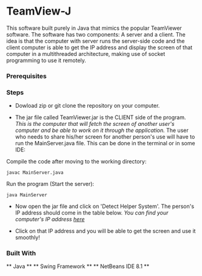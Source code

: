 # TeamView-J

This software built purely in Java that mimics the popular TeamViewer software. The software has two components: A server and a client. The idea is that the computer with server runs the server-side code and the client computer is able to get the IP address and display the screen of that computer in a multithreaded architecture, making use of socket programming to use it remotely.

### Prerequisites

### Steps

* Dowload zip or git clone the repository on your computer.

* The jar file called TeamViewer.jar is the CLIENT side of the program. *This is the computer that will fetch the screen of another user's computer and be able to work on it through the application.* The user who needs to share his/her screen for another person's use will have to run the MainServer.java file. This can be done in the terminal or in some IDE:

Compile the code after moving to the working directory:

```
javac MainServer.java
```

Run the program (Start the server):

```
java MainServer
```

* Now open the jar file and click on 'Detect Helper System'. The person's IP address should come in the table below. *You can find your computer's IP address [here](http://www.tp-link.in/faq-838.html)*

* Click on that IP address and you will be able to get the screen and use it smoothly!

### Built With

** Java **
** Swing Framework **
** NetBeans IDE 8.1 **
